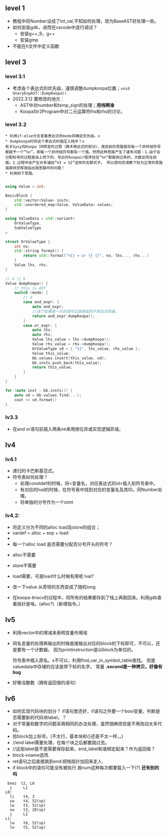## level 1

- 教程中将Number设成了int_val,不知如何处理，改为BaseAST好处理一些。
- 如何安装gdb，进而在vscode中逐行调试？
    * 安装g++_9，g++
    * 安装gmp
- 不能在h文件中定义函数

## level 3

### level 3.1

- 考虑各个表达式的优先级，谨慎调整dumpkoopa位置；```void UnaryExpAST::DumpKoopa()```
- 2022.3.12 要修改的地方：
    * AST中对number和temp_sign的处理；**用栈啊淦**
    * KoopaStr2Program中对二元运算符lhs和rhs的讨论。
### level 3.2
    * 利用if-else分支查看表达式的mode并确定优先级。x
    * dumpkoopa时将这个表达式的值压入栈中？x
    有关Sysy向Koopa IR转变的过程（算术表达式的部分），我目前的思路是将每一个非终结符号都赋予一个“%n”，即每一个非终结符号都有一个值。然而这种思路产生了诸多问题：1.由于在分配标号的过程是自上而下的，写出的koopair程序往往“%n”都是倒过来的，大数反而在前面。2.过程中会产生许多诸如“%3 = %2”这样的无聊式子。 所以想向您请教下较为正常的思路或麻烦您帮我指出我思路中的问题！
    * 利用如下思路。
```c++

using Value = int;

BasicBlock {
    std::vector<Value> insts;
    std::unordered_map<Value, ValueData> values;
}

using ValueData = std::variant<
    OrValueType,
    SubValueType
>

struct OrValueType {
    int no;
    std::string format() {
        return std::format("%{} = or {} {}", no, lhs..., rhs...)
    }
    Value lhs, rhs;
}

// a || b
Value dumpKoopa() {
    // this is AST 
    switch (mode) {
        // a
        case and_expr: {
            auto and_expr;
            //这个如果是一元的就可以直接返回子表达式的值。
            return and_expr.dumpKoopa();
        }
        case or_expr: {
            auto lhs;
            auto rhs;
            Value lhs_value = lhs->dumpKoopa();
            Value rhs_value = rhs->dumpKoopa();
            OrValueType vd = { "%1", lhs_value, rhs_value };
            Value this_value;
            bb.values.insert(this_value, vd);
            bb.insts.push_back(this_value);
            return this_value;
        }
    }
}

for (auto inst : bb.insts()) {
    auto vd = bb.values.find(...);
    cout << vd.format()
}
```

### lv3.3 
* 在and or语句前插入两条ne来用按位异或实现逻辑异或。

## lv4

### lv4.1
* 递归的卡巴斯基范式。
* 符号表如何处理？
    - 处理constdef的时候，将<变量名，对应表达式的id>插入到符号表中。
    - 有对应的lval的时候，在符号表中找到对应的变量名及其ID。同Number处理。
    - 将单独的分号作为一个stmt
    

### lv4.2:
* 将定义分为不同的alloc load及store的组合；
* vardef = alloc + exp + load
* 
* 每一个alloc load 是否需要分配百分号开头的符号？
- alloc不需要
- store不需要
- load需要，可是load什么时候有用呢 lval?

- 改一下value 从奇怪的东西变成了随机long
- 在koopa-》riscv的过程中，将所有的结果都存到了栈上再取回来。利用gdb查看指针是啥。(alloc?)（新增指令。）


## lv5
* 利用vector中的增减来表明变量作用域
* 同名变量的处理再输出的时候直接输出对应的block的下标即可，不可以，还是要有一个计数器。
  因为printinstruction是以block为单位的。
  
  符号表中插入原名。x不可以，利用find_var_in_symbol_table查找。
  但是valuedata中存储的应该是带下标的名字。
  常量
**.second是一种拷贝，好像有bug**
* 好像没数数（拥有返回值的语句）

## lv6
* 如何实现代码块的划分？ if语句里还好，if语句之外要一个bool变量，判断是否需要新的代码块label。？
* 对于常量和数字的问题采用相同的办法处理，虽然很麻烦但是不用改动太多代码。  
* 给block加上标号。(不太行，基本块和{}还是不太一样，。)
*   //end label需要处理，在每个块之后都要跳过去。
*  //这些label是不是需要保存起来。end_label和谁绑定起来？作为返回值？
* block->name选项.
* ret语句之后直接跳到end:把栈指针加回来走人.
* if block中的语句可能没有被执行.故num这种每次都要载入一下(?) **还有别的吗**
```riscv
 bnez  t2, L0
  j     L1
L0:
  li    t4, 3
  sw    t4, 52(sp)
  lw    t3, 52(sp)
  sw    t3, 28(sp)
  j     L2
L1:
  lw    t6, 52(sp)
  lw    t5, 52(sp)
```
